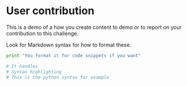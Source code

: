 # User contribution

This is a demo of a how you create content to demo or to report on your
contribution to this challenge.

Look for Markdown syntax for how to format these.

```python
print "You format it for code snippets if you want"

# It handles
# Syntax highlighting
# This is the python syntax for example
```
